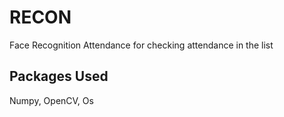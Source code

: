 # RECON
Face Recognition Attendance for checking attendance in the list

## Packages Used
Numpy,
OpenCV,
Os

